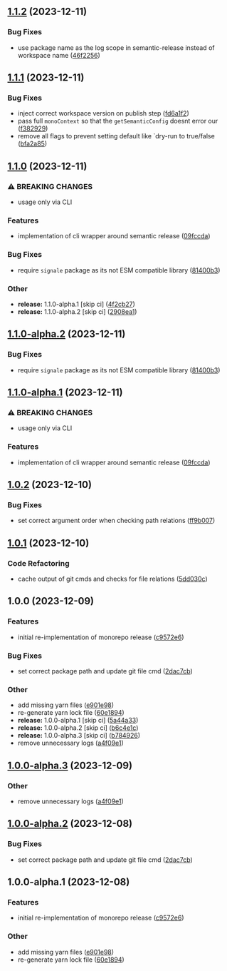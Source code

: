 ## [1.1.2](https://github.com/RimacTechnology/semantic-release-monorepo/compare/v1.1.1...v1.1.2) (2023-12-11)


### Bug Fixes

* use package name as the log scope in semantic-release instead of workspace name ([46f2256](https://github.com/RimacTechnology/semantic-release-monorepo/commit/46f225656e2dc8d7baa865ab5453615339baa497))

## [1.1.1](https://github.com/RimacTechnology/semantic-release-monorepo/compare/v1.1.0...v1.1.1) (2023-12-11)


### Bug Fixes

* inject correct workspace version on publish step ([fd6a1f2](https://github.com/RimacTechnology/semantic-release-monorepo/commit/fd6a1f2b2ce2ca4cd67ebe31bfcb5f4f3a6b62b3))
* pass full `monoContext` so that the `getSemanticConfig` doesnt error our ([f382929](https://github.com/RimacTechnology/semantic-release-monorepo/commit/f38292924c5fc6c13bdbb3d87f5bb079e0a32ea9))
* remove all flags to prevent setting default like `dry-run to true/false ([bfa2a85](https://github.com/RimacTechnology/semantic-release-monorepo/commit/bfa2a851454442d78c4e0eb551e38926b6c88f32))

## [1.1.0](https://github.com/RimacTechnology/semantic-release-monorepo/compare/v1.0.2...v1.1.0) (2023-12-11)


### ⚠ BREAKING CHANGES

* usage only via CLI

### Features

* implementation of cli wrapper around semantic release ([09fccda](https://github.com/RimacTechnology/semantic-release-monorepo/commit/09fccda14a616d051abb8a67cd843ec0a0384e47))


### Bug Fixes

* require `signale` package as its not ESM compatible library ([81400b3](https://github.com/RimacTechnology/semantic-release-monorepo/commit/81400b3397f6b18beda589f922dba67dae6a431c))


### Other

* **release:** 1.1.0-alpha.1 [skip ci] ([4f2cb27](https://github.com/RimacTechnology/semantic-release-monorepo/commit/4f2cb275ae1324173c5478f60266dbe644a3c063))
* **release:** 1.1.0-alpha.2 [skip ci] ([2908ea1](https://github.com/RimacTechnology/semantic-release-monorepo/commit/2908ea1f8444d496503c56cfc808e2918cf6bf27))

## [1.1.0-alpha.2](https://github.com/RimacTechnology/semantic-release-monorepo/compare/v1.1.0-alpha.1...v1.1.0-alpha.2) (2023-12-11)


### Bug Fixes

* require `signale` package as its not ESM compatible library ([81400b3](https://github.com/RimacTechnology/semantic-release-monorepo/commit/81400b3397f6b18beda589f922dba67dae6a431c))

## [1.1.0-alpha.1](https://github.com/RimacTechnology/semantic-release-monorepo/compare/v1.0.2...v1.1.0-alpha.1) (2023-12-11)


### ⚠ BREAKING CHANGES

* usage only via CLI

### Features

* implementation of cli wrapper around semantic release ([09fccda](https://github.com/RimacTechnology/semantic-release-monorepo/commit/09fccda14a616d051abb8a67cd843ec0a0384e47))

## [1.0.2](https://github.com/RimacTechnology/semantic-release-monorepo/compare/v1.0.1...v1.0.2) (2023-12-10)


### Bug Fixes

* set correct argument order when checking path relations ([ff9b007](https://github.com/RimacTechnology/semantic-release-monorepo/commit/ff9b007a46166e2977c07e4ea3a9fef47807a1d7))

## [1.0.1](https://github.com/RimacTechnology/semantic-release-monorepo/compare/v1.0.0...v1.0.1) (2023-12-10)


### Code Refactoring

* cache output of git cmds and checks for file relations ([5dd030c](https://github.com/RimacTechnology/semantic-release-monorepo/commit/5dd030ceb24939b0a6f096be7e51514117ee2dc6))

## 1.0.0 (2023-12-09)


### Features

* initial re-implementation of monorepo release ([c9572e6](https://github.com/RimacTechnology/semantic-release-monorepo/commit/c9572e66664b5562daa3fbcada8d5170a0f8a998))


### Bug Fixes

* set correct package path and update git file cmd ([2dac7cb](https://github.com/RimacTechnology/semantic-release-monorepo/commit/2dac7cb6dec718e581328eeaa7103ba6f397e3be))


### Other

* add missing yarn files ([e901e98](https://github.com/RimacTechnology/semantic-release-monorepo/commit/e901e986f84e7a5c33792f6792fdfe4e69f62161))
* re-generate yarn lock file ([60e1894](https://github.com/RimacTechnology/semantic-release-monorepo/commit/60e18941904b3a7f935d089933459d005d79ae8c))
* **release:** 1.0.0-alpha.1 [skip ci] ([5a44a33](https://github.com/RimacTechnology/semantic-release-monorepo/commit/5a44a3330a6a17bdf36f09752bf330efd73ebed6))
* **release:** 1.0.0-alpha.2 [skip ci] ([b6c4e1c](https://github.com/RimacTechnology/semantic-release-monorepo/commit/b6c4e1c1fb84fd716543bb50819282cbb39c37e6))
* **release:** 1.0.0-alpha.3 [skip ci] ([b784926](https://github.com/RimacTechnology/semantic-release-monorepo/commit/b784926a27fcf4a172e4b98687120f860a32a0a7))
* remove unnecessary logs ([a4f09e1](https://github.com/RimacTechnology/semantic-release-monorepo/commit/a4f09e1ee765959753e17a1200028f1b0794ead1))

## [1.0.0-alpha.3](https://github.com/RimacTechnology/semantic-release-monorepo/compare/v1.0.0-alpha.2...v1.0.0-alpha.3) (2023-12-09)


### Other

* remove unnecessary logs ([a4f09e1](https://github.com/RimacTechnology/semantic-release-monorepo/commit/a4f09e1ee765959753e17a1200028f1b0794ead1))

## [1.0.0-alpha.2](https://github.com/RimacTechnology/semantic-release-monorepo/compare/v1.0.0-alpha.1...v1.0.0-alpha.2) (2023-12-08)


### Bug Fixes

* set correct package path and update git file cmd ([2dac7cb](https://github.com/RimacTechnology/semantic-release-monorepo/commit/2dac7cb6dec718e581328eeaa7103ba6f397e3be))

## 1.0.0-alpha.1 (2023-12-08)


### Features

* initial re-implementation of monorepo release ([c9572e6](https://github.com/RimacTechnology/semantic-release-monorepo/commit/c9572e66664b5562daa3fbcada8d5170a0f8a998))


### Other

* add missing yarn files ([e901e98](https://github.com/RimacTechnology/semantic-release-monorepo/commit/e901e986f84e7a5c33792f6792fdfe4e69f62161))
* re-generate yarn lock file ([60e1894](https://github.com/RimacTechnology/semantic-release-monorepo/commit/60e18941904b3a7f935d089933459d005d79ae8c))
